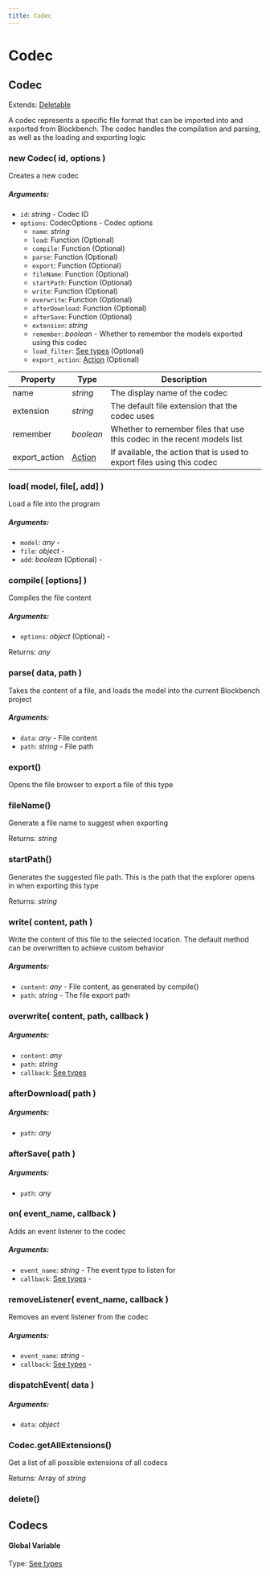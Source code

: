 ```yaml
---
title: Codec
---
```


# Codec
## Codec
Extends: [Deletable](misc#deletable)

A codec represents a specific file format that can be imported into and exported from Blockbench. The codec handles the compilation and parsing, as well as the loading and exporting logic

### new Codec( id, options )
Creates a new codec

##### Arguments:
* `id`: *string* - Codec ID
* `options`: CodecOptions - Codec options
	* `name`: *string*
	* `load`: Function (Optional)
	* `compile`: Function (Optional)
	* `parse`: Function (Optional)
	* `export`: Function (Optional)
	* `fileName`: Function (Optional)
	* `startPath`: Function (Optional)
	* `write`: Function (Optional)
	* `overwrite`: Function (Optional)
	* `afterDownload`: Function (Optional)
	* `afterSave`: Function (Optional)
	* `extension`: *string*
	* `remember`: *boolean* - Whether to remember the models exported using this codec
	* `load_filter`: [See types](https://github.com/JannisX11/blockbench-types/blob/95ce15c/types/codec.d.ts#L23) (Optional)
	* `export_action`: [Action](action#action-1) (Optional)


| Property | Type | Description |
| -------- | ---- | ----------- |
| name | *string* | The display name of the codec |
| extension | *string* | The default file extension that the codec uses |
| remember | *boolean* | Whether to remember files that use this codec in the recent models list |
| export_action | [Action](action#action-1) | If available, the action that is used to export files using this codec |

### load( model, file[, add] )
Load a file into the program

##### Arguments:
* `model`: *any* -
* `file`: *object* -
* `add`: *boolean* (Optional) -


### compile( [options] )
Compiles the file content

##### Arguments:
* `options`: *object* (Optional) -

Returns: *any*

### parse( data, path )
Takes the content of a file, and loads the model into the current Blockbench project

##### Arguments:
* `data`: *any* - File content
* `path`: *string* - File path


### export()
Opens the file browser to export a file of this type



### fileName()
Generate a file name to suggest when exporting


Returns: *string*

### startPath()
Generates the suggested file path. This is the path that the explorer opens in when exporting this type


Returns: *string*

### write( content, path )
Write the content of this file to the selected location. The default method can be overwritten to achieve custom behavior

##### Arguments:
* `content`: *any* - File content, as generated by compile()
* `path`: *string* - The file export path


### overwrite( content, path, callback )
##### Arguments:
* `content`: *any*
* `path`: *string*
* `callback`: [See types](https://github.com/JannisX11/blockbench-types/blob/95ce15c/types/codec.d.ts#L78)


### afterDownload( path )
##### Arguments:
* `path`: *any*


### afterSave( path )
##### Arguments:
* `path`: *any*


### on( event_name, callback )
Adds an event listener to the codec

##### Arguments:
* `event_name`: *string* - The event type to listen for
* `callback`: [See types](https://github.com/JannisX11/blockbench-types/blob/95ce15c/types/codec.d.ts#L87) -


### removeListener( event_name, callback )
Removes an event listener from the codec

##### Arguments:
* `event_name`: *string* -
* `callback`: [See types](https://github.com/JannisX11/blockbench-types/blob/95ce15c/types/codec.d.ts#L93) -


### dispatchEvent( data )
##### Arguments:
* `data`: *object*


### Codec.getAllExtensions()
Get a list of all possible extensions of all codecs


Returns: Array of *string*

### delete()



## Codecs
#### Global Variable

Type: [See types](https://github.com/JannisX11/blockbench-types/blob/95ce15c/types/codec.d.ts#L119)

